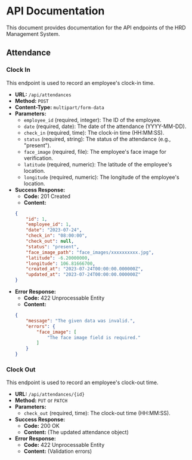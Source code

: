 # API Documentation

This document provides documentation for the API endpoints of the HRD Management System.

## Attendance

### Clock In

This endpoint is used to record an employee's clock-in time.

*   **URL:** `/api/attendances`
*   **Method:** `POST`
*   **Content-Type:** `multipart/form-data`
*   **Parameters:**
    *   `employee_id` (required, integer): The ID of the employee.
    *   `date` (required, date): The date of the attendance (YYYY-MM-DD).
    *   `check_in` (required, time): The clock-in time (HH:MM:SS).
    *   `status` (required, string): The status of the attendance (e.g., "present").
    *   `face_image` (required, file): The employee's face image for verification.
    *   `latitude` (required, numeric): The latitude of the employee's location.
    *   `longitude` (required, numeric): The longitude of the employee's location.
*   **Success Response:**
    *   **Code:** 201 Created
    *   **Content:**
      ```json
      {
          "id": 1,
          "employee_id": 1,
          "date": "2023-07-24",
          "check_in": "08:00:00",
          "check_out": null,
          "status": "present",
          "face_image_path": "face_images/xxxxxxxxxx.jpg",
          "latitude": -6.20000000,
          "longitude": 106.81666700,
          "created_at": "2023-07-24T00:00:00.000000Z",
          "updated_at": "2023-07-24T00:00:00.000000Z"
      }
      ```
*   **Error Response:**
    *   **Code:** 422 Unprocessable Entity
    *   **Content:**
      ```json
      {
          "message": "The given data was invalid.",
          "errors": {
              "face_image": [
                  "The face image field is required."
              ]
          }
      }
      ```

### Clock Out

This endpoint is used to record an employee's clock-out time.

*   **URL:** `/api/attendances/{id}`
*   **Method:** `PUT` or `PATCH`
*   **Parameters:**
    *   `check_out` (required, time): The clock-out time (HH:MM:SS).
*   **Success Response:**
    *   **Code:** 200 OK
    *   **Content:** (The updated attendance object)
*   **Error Response:**
    *   **Code:** 422 Unprocessable Entity
    *   **Content:** (Validation errors)
